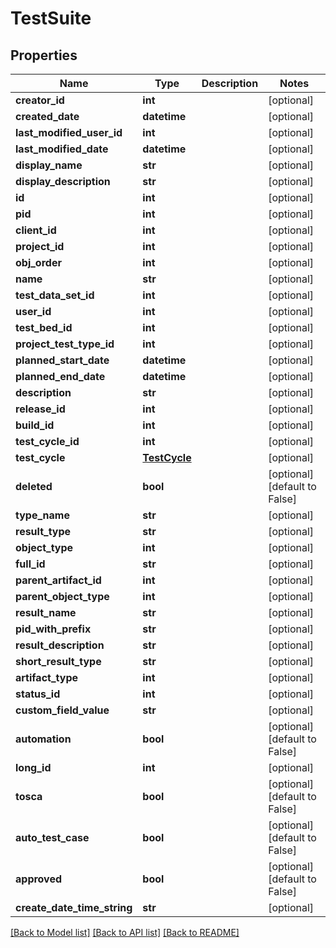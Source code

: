 # TestSuite

## Properties
Name | Type | Description | Notes
------------ | ------------- | ------------- | -------------
**creator_id** | **int** |  | [optional] 
**created_date** | **datetime** |  | [optional] 
**last_modified_user_id** | **int** |  | [optional] 
**last_modified_date** | **datetime** |  | [optional] 
**display_name** | **str** |  | [optional] 
**display_description** | **str** |  | [optional] 
**id** | **int** |  | [optional] 
**pid** | **int** |  | [optional] 
**client_id** | **int** |  | [optional] 
**project_id** | **int** |  | [optional] 
**obj_order** | **int** |  | [optional] 
**name** | **str** |  | [optional] 
**test_data_set_id** | **int** |  | [optional] 
**user_id** | **int** |  | [optional] 
**test_bed_id** | **int** |  | [optional] 
**project_test_type_id** | **int** |  | [optional] 
**planned_start_date** | **datetime** |  | [optional] 
**planned_end_date** | **datetime** |  | [optional] 
**description** | **str** |  | [optional] 
**release_id** | **int** |  | [optional] 
**build_id** | **int** |  | [optional] 
**test_cycle_id** | **int** |  | [optional] 
**test_cycle** | [**TestCycle**](TestCycle.md) |  | [optional] 
**deleted** | **bool** |  | [optional] [default to False]
**type_name** | **str** |  | [optional] 
**result_type** | **str** |  | [optional] 
**object_type** | **int** |  | [optional] 
**full_id** | **str** |  | [optional] 
**parent_artifact_id** | **int** |  | [optional] 
**parent_object_type** | **int** |  | [optional] 
**result_name** | **str** |  | [optional] 
**pid_with_prefix** | **str** |  | [optional] 
**result_description** | **str** |  | [optional] 
**short_result_type** | **str** |  | [optional] 
**artifact_type** | **int** |  | [optional] 
**status_id** | **int** |  | [optional] 
**custom_field_value** | **str** |  | [optional] 
**automation** | **bool** |  | [optional] [default to False]
**long_id** | **int** |  | [optional] 
**tosca** | **bool** |  | [optional] [default to False]
**auto_test_case** | **bool** |  | [optional] [default to False]
**approved** | **bool** |  | [optional] [default to False]
**create_date_time_string** | **str** |  | [optional] 

[[Back to Model list]](../README.md#documentation-for-models) [[Back to API list]](../README.md#documentation-for-api-endpoints) [[Back to README]](../README.md)


